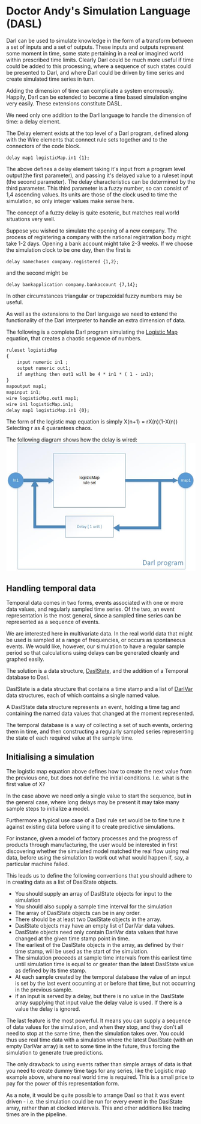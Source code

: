 Doctor Andy's Simulation Language (DASL)
===

Darl can be used to simulate knowledge in the form of a transform between a set of inputs and a set of outputs.
These inputs and outputs represent some moment in time, some state pertaining in a real or imagined world within prescribed time limits.
Clearly Darl could be much more useful if time could be added to this processing, where a sequence of such states could be presented to Darl, and where Darl could be driven by time series and create simulated time series in turn.

Adding the dimension of time can complicate a system enormously. 
Happily, Darl can be extended to become a time based simulation engine very easily. These extensions constitute DASL.

We need only one addition to the Darl language to handle the dimension of time: a delay element.

The Delay element exists at the top level of a Darl program, defined along with the Wire elements that connect rule sets together and to the connectors of the code block.

```darl
delay map1 logisticMap.in1 {1};
```

The above defines a delay element taking it's input from a program level output(the first parameter), and passing it's delayed value to a ruleset input (the second parameter). The delay characteristics can be determined by the third parameter.
This third parameter is a fuzzy number, so can consist of 1,4 ascending values. Its units are those of the clock used to time the simulation, so only integer values make sense here.

The concept of a fuzzy delay is quite esoteric, but matches real world situations very well.

Suppose you wished to simulate the opening of a new company. The process of registering a company with the national registration body might take 1-2 days. Opening a bank account might take 2-3 weeks.
If we choose the simulation clock to be one day, then the first is
```darl
delay namechosen company.registered {1,2};
```

and the second might be

```darl
delay bankapplication company.bankaccount {7,14};
```

In other circumstances triangular or trapezoidal fuzzy numbers may be useful.

As well as the extensions to the Darl language we need to extend the functionality of the Darl interpreter to handle an extra dimension of data.

The following is a complete Darl program simulating the [Logistic Map](https://en.wikipedia.org/wiki/Logistic_map) equation, that creates a chaotic sequence of numbers.

```darl
ruleset logisticMap
{
	input numeric in1 ;
	output numeric out1;
	if anything then out1 will be 4 * in1 * ( 1 - in1);
}
mapoutput map1;
mapinput in1;
wire logisticMap.out1 map1;
wire in1 logisticMap.in1;
delay map1 logisticMap.in1 {0};
```

The form of the logistic map equation is simply X(n+1) = rX(n)(1-X(n))
Selecting r as 4 guarantees chaos.

The following diagram shows how the delay is wired:
![logistic map diagram](Images/Logisticmap_diagram.jpg)

## Handling temporal data
Temporal data comes in two forms, events associated with one or more data values, and regularly sampled time series.
Of the two, an event representation is the most general, since a sampled time series can be represented as a sequence of events.

We are interested here in multivariate data. In the real world data that might be used is sampled at a range of frequencies, or occurs as spontaneous events.
We would like, however, our simulation to have a regular sample period so that calculations using delays can be generated cleanly and graphed easily.

The solution is a data structure, [DaslState](../DarlCommon/DaslState), and the addition of a Temporal database to Dasl.

DaslState is a data structure that contains a time stamp and a list of [DarlVar](../DarlCommon/DarlVar) data structures, each of which contains a single named value.

A DaslState data structure represents an event, holding a time tag and containing the named data values that changed at the moment represented.

The temporal database is a way of collecting a set of such events, ordering them in time, and then constructing a regularly sampled series representing the state of each required value at the sample time.

## Initialising a simulation

The logistic map equation above defines how to create the next value from the previous one, but does not define the initial conditions.
I.e. what is the first value of X?

In the case above we need only a single value to start the sequence, but in the general case, where long delays may be present it may take many sample steps to initialize a model.

Furthermore a typical use case of a Dasl rule set  would be to fine tune it against existing data before using it to create predictive simulations.

For instance, given a model of factory processes and the progress of products through manufacturing, the user would be interested in first discovering whether the simulated model matched the real flow using real data, before using the simulation to work out what would happen if, say, a particular machine failed.

This leads us to define the following conventions that you should adhere to in creating data as a list of DaslState objects.

+ You should supply an array of DaslState objects for input to the simulation
+ You should also supply a sample time interval for the simulation
+ The array of DaslState objects can be in any order.
+ There should be at least two DaslState objects in the array.
+ DaslState objects may have an empty list of DarlVar data values.
+ DaslState objects need only contain DarlVar data values that have changed at the given time stamp point in time.
+ The earliest of the DaslState objects in the array, as defined by their time stamp, will be used as the start of the simulation.
+ The simulation proceeds at sample time intervals from this earliest time until simulation time is equal to or greater than the latest DaslState value as defined by its time stamp.
+ At each sample created by the temporal database the value of an input is set by the last event occurring at or before that time, but not occurring in the previous sample.
+ if an input is served by a delay, but there is no value in the DaslState array supplying that input value the delay value is used. If there is a value the delay is ignored.

The last feature is the most powerful. It means you can supply a sequence of data values for the simulation, and when they stop, and they don't all need to stop at the same time, then the simulation takes over.
You could thus use real time data with a simulation where the latest DaslState (with an empty DarlVar array) is set to some time in the future, thus forcing the simulation to generate true predictions.

The only drawback to using events rather than simple arrays of data is that you need to create dummy time tags for any series, like the Logistic map example above, where no real world time is required. This is a small price to pay for the power of this representation form.

As a note, it would be quite possible to arrange Dasl so that it was event driven - i.e. the simulation could be run for every event in the DaslState array, rather than at clocked intervals. This and other additions like trading times are in the pipeline.



